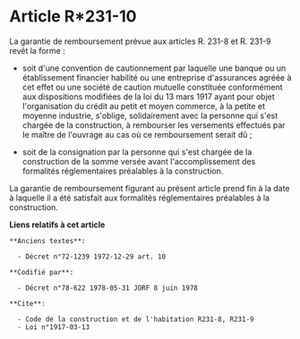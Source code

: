 # Article R*231-10

La garantie de remboursement prévue aux articles R. 231-8 et R. 231-9 revêt la forme :

- soit d'une convention de cautionnement par laquelle une banque ou un établissement financier habilité ou une entreprise
d'assurances agréée à cet effet ou une société de caution mutuelle constituée conformément aux dispositions modifiées de la
loi du 13 mars 1917 ayant pour objet l'organisation du crédit au petit et moyen commerce, à la petite et moyenne industrie,
s'oblige, solidairement avec la personne qui s'est chargée de la construction, à rembourser les versements effectués par le
maître de l'ouvrage au cas où ce remboursement serait dû ;

- soit de la consignation par la personne qui s'est chargée de la construction de la somme versée avant l'accomplissement des
formalités réglementaires préalables à la construction.

La garantie de remboursement figurant au présent article prend fin à la date à laquelle il a été satisfait aux formalités
réglementaires préalables à la construction.

**Liens relatifs à cet article**

	**Anciens textes**:

	  - Décret n°72-1239 1972-12-29 art. 10

	**Codifié par**:

	  - Décret n°78-622 1978-05-31 JORF 8 juin 1978

	**Cite**:

	  - Code de la construction et de l'habitation R231-8, R231-9
	  - Loi n°1917-03-13
